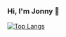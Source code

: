 ### Hi, I'm Jonny 👋
[![Top Langs](https://github-readme-stats.vercel.app/api/top-langs/?username=josayko&layout=compact&langs_count=10&theme=slateorange)](https://github.com/josayko/github-readme-stats)

<!--
**josayko/josayko** is a ✨ _special_ ✨ repository because its `README.md` (this file) appears on your GitHub profile.

Here are some ideas to get you started:

- 🔭 I’m currently working on ...
- 🌱 I’m currently learning ...
- 👯 I’m looking to collaborate on ...
- 🤔 I’m looking for help with ...
- 💬 Ask me about ...
- 📫 How to reach me: ...
- 😄 Pronouns: ...
- ⚡ Fun fact: ...
-->
